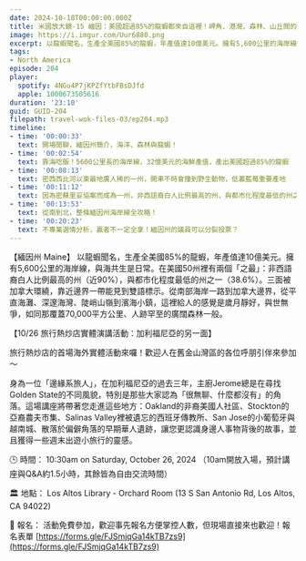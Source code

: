 ```yaml
---
date: 2024-10-18T00:00:00.000Z
title: 米國放大鏡-15 緬因：美國超過85%的龍蝦都來自這裡！岬角、港灣、森林、山丘間的海岸公路旅行 (ep.204)
image: https://i.imgur.com/Uur6880.png
excerpt: 以龍蝦聞名，生產全美國85%的龍蝦，年產值達10億美元。擁有5,600公里的海岸線，與海共生是日常。這裡給人的感覺是歲月靜好，與世無爭，如同那覆蓋70,000平方公里、人跡罕至的廣闊森林一般。
tags:
- North America
episode: 204
player:
  spotify: 4NGu4P7jKPZfYtbFBsDJfd
  apple: 1000673505616
duration: '23:10'
guid: GUID-204
filepath: travel-wok-files-03/ep204.mp3
timeline:
- time: '00:00:33'
  text: 開場閒聊，緬因州簡介，海洋、森林與龍蝦！
- time: '00:02:54'
  text: 靠海吃飯！5600公里長的海岸線，32億美元的海鮮產值，產出美國超過85%的龍蝦
- time: '00:08:13'
  text: 密西西比河以東最地廣人稀的一州，開車不時會撞到野生動物，低叢藍莓重要產地
- time: '00:11:12'
  text: 因為密蘇里妥協案而成為一州，非西語裔白人比例最高的州，與都市化程度最低的州之一
- time: '00:13:53'
  text: 從南到北，整條緬因州海岸線全攻略！
- time: '00:20:23'
  text: 不專業選情分析，贏者不一定全拿！緬因州的議員可以分裂投票？
---
```

【緬因州 Maine】 以龍蝦聞名，生產全美國85%的龍蝦，年產值達10億美元。擁有5,600公里的海岸線，與海共生是日常。在美國50州裡有兩個「之最」：非西語裔白人比例最高的州（近90%），與都市化程度最低的州之一（38.6%）。三面被加拿大環繞，靠近邊界一帶能見到雙語標示。從南部海岸一路到加拿大邊界，從平直海灘、深邃海灣、陡峭山嶺到濱海小鎮，這裡給人的感覺是歲月靜好，與世無爭，如同那覆蓋70,000平方公里、人跡罕至的廣闊森林一般。

【10/26 旅行熱炒店實體演講活動：加利福尼亞的另一面】

旅行熱炒店的首場海外實體活動來囉！歡迎人在舊金山灣區的各位呼朋引伴來參加～

身為一位「邊緣系旅人」，在加利福尼亞的過去三年，主廚Jerome總是在尋找Golden State的不同風貌，特別是那些大家認為「很無聊、什麼都沒有」的角落。這場講座將帶著您走進這些地方：Oakland的非裔美國人社區、Stockton的亞裔農夫市集、Salinas Valley裡被遺忘的西班牙傳教所、San Jose的小葡萄牙與越南城、散落於偏僻角落的早期華人遺跡，讓您更認識身邊人事物背後的故事，並且獲得一些週末出遊小旅行的靈感。

🕒 時間： 10:30am on Saturday, October 26, 2024 （10am開放入場，預計講座與Q&A約1.5小時，其餘皆為自由交流時間）

🏛️ 地點： Los Altos Library - Orchard Room (13 S San Antonio Rd, Los Altos, CA 94022)

🎫 報名： 活動免費參加，歡迎事先報名方便掌控人數，但現場直接來也歡迎！報名表單 [https://forms.gle/FJSmjqGa14kTB7zs9](https://forms.gle/FJSmjqGa14kTB7zs9)
